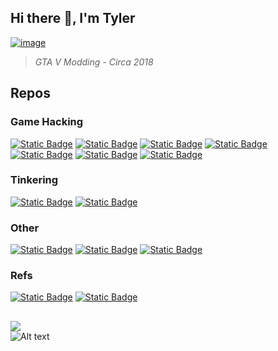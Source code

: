 ## Hi there 👋, I'm Tyler

<a href="https://github.com/gopro2027/ParadiseGTA/blob/main/ParadiseGTA_optimized_2020/Mods.h#L12642">![image](https://github.com/user-attachments/assets/4a9cd0b3-ebab-4e96-a6e7-91f1708ddfa6)</a><br>
  
> *GTA V Modding - Circa 2018*


## Repos
### Game Hacking
[![Static Badge](https://img.shields.io/badge/GTA_V_RCE_CVE--2023--24059-C++/PowerPC-green)](https://github.com/gopro2027/GTAOnline-RCE)
[![Static Badge](https://img.shields.io/badge/GTA_V_Mod-C++/PowerPC-green)](https://github.com/gopro2027/ParadiseGTA)
[![Static Badge](https://img.shields.io/badge/RDR2_Mod-C++/x86-green)](https://github.com/gopro2027/RDR2Playground)
[![Static Badge](https://img.shields.io/badge/CoD_WAW-C++/PowerPC-green)](https://github.com/gopro2027/ParadiseWAW)
[![Static Badge](https://img.shields.io/badge/CoD_BO2-C++/PowerPC-green)](https://github.com/gopro2027/ParadiseBO2)
[![Static Badge](https://img.shields.io/badge/GTA_V_Mass_Messaging-C++/x86-green)](https://github.com/gopro2027/GTAOnline-Mass-Messaging)
[![Static Badge](https://img.shields.io/badge/Need_For_Speed_Hot_Persuit_2010-C++/PowerPC-green)](https://github.com/gopro2027/NFS_Hot_Pursuit_Native_Caller)
### Tinkering
[![Static Badge](https://img.shields.io/badge/OASMan-C++/Embedded/ESP32/Android-green)](https://github.com/gopro2027/ArduinoAirSuspensionController)
[![Static Badge](https://img.shields.io/badge/Lithophane-Python-green)](https://github.com/gopro2027/lithophane-keychain-maker)
### Other

[![Static Badge](https://img.shields.io/badge/Flask_Stripe_SPA-Python/Flask-green)](https://github.com/gopro2027/flask-stripe-spa)
[![Static Badge](https://img.shields.io/badge/Minecraft_LTS-Java-green)](https://github.com/gopro2027/Minecraft-LTS-Launcher)
[![Static Badge](https://img.shields.io/badge/SPRX_Encryption-C++/PowerPC/Java-green)](https://github.com/gopro2027/ParadiseSPRX-Encryption)

### Refs
[![Static Badge](https://img.shields.io/badge/Youtube-green)](https://www.youtube.com/@gopro2027)
[![Static Badge](https://img.shields.io/badge/VividAesthetic-Car_Parts-green)](https://vividaesthetic.com/)

##

![](https://komarev.com/ghpvc/?username=gopro2027)<br>
![Alt text](https://spotify-recently-played-readme.vercel.app/api?user=gopro_2027&count=5)<br>
